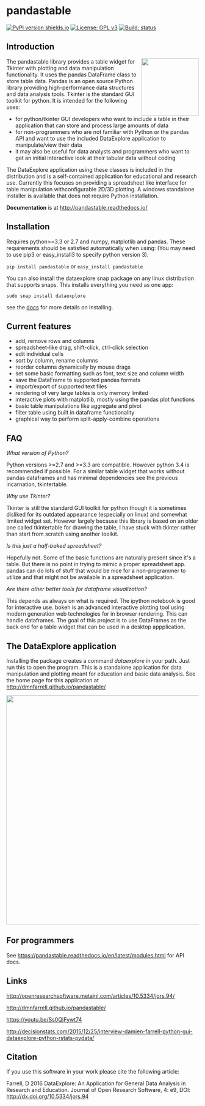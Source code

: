 # pandastable

[![PyPI version shields.io](https://img.shields.io/pypi/v/pandastable.svg)](https://pypi.python.org/pypi/pandastable/)
[![License: GPL v3](https://img.shields.io/badge/License-GPL%20v3-blue.svg)](https://www.gnu.org/licenses/gpl-3.0)
[![Build: status](https://img.shields.io/travis/dmnfarrell/pandastable.svg)](https://travis-ci.org/dmnfarrell/pandastable)

## Introduction

<img align="right" src=https://raw.githubusercontent.com/dmnfarrell/pandastable/master/img/logo.png width=150px>

The pandastable library provides a table widget for Tkinter with plotting and data manipulation functionality. 
It uses the pandas DataFrame class to store table data. Pandas is an open source Python library providing high-performance data structures and data analysis tools. Tkinter is the standard GUI toolkit for python. It is intended for the following uses:

* for python/tkinter GUI developers who want to include a table in their application that can store and process
large amounts of data
* for non-programmers who are not familiar with Python or the pandas API and want to use
the included DataExplore application to manipulate/view their data
* it may also be useful for data analysts and programmers who want to get an initial interactive look at their tabular data without coding

The DataExplore application using these classes is included in the distribution and is a self-contained application for educational and research use. Currently this focuses on providing a spreadsheet like interface for table manipulation withconfigurable 2D/3D plotting. A windows standalone installer is available that does not require Python installation.

**Documentation** is at http://pandastable.readthedocs.io/

## Installation

Requires python>=3.3 or 2.7 and numpy, matplotlib and pandas. These requirements should be satisfied automatically when using: (You may need to use pip3 or easy_install3 to specify python version 3).

```pip install pandastable```
or
```easy_install pandastable```

You can also install the dataexplore snap package on any linux distribution that supports snaps. This installs everything you need as one app:

```sudo snap install dataexplore```

see the [docs](https://pandastable.readthedocs.io/en/latest/description.html#installation) for more details on installing.

## Current features
* add, remove rows and columns
* spreadsheet-like drag, shift-click, ctrl-click selection
* edit individual cells
* sort by column, rename columns
* reorder columns dynamically by mouse drags
* set some basic formatting such as font, text size and column width
* save the DataFrame to supported pandas formats
* import/export of supported text files
* rendering of very large tables is only memory limited
* interactive plots with matplotlib, mostly using the pandas plot functions
* basic table manipulations like aggregate and pivot
* filter table using built in dataframe functionality
* graphical way to perform split-apply-combine operations

## FAQ

*What version of Python?*

Python versions >=2.7 and >=3.3 are compatible. However python 3.4 is recommended if possible. For a similar table widget that works without pandas dataframes and has minimal dependencies see the previous incarnation, tkintertable.

*Why use Tkinter?*

Tkinter is still the standard GUI toolkit for python though it is sometimes disliked 
for its outdated appearance (especially on linux) and somewhat limited widget set. However largely
because this library is based on an older one called tkintertable for drawing the table, 
I have stuck with tkinter rather than start from scratch using another toolkit.

*Is this just a half-baked spreadsheet?*

Hopefully not. Some of the basic functions are naturally present since it's a table. 
But there is no point in trying to mimic a proper spreadsheet app. pandas can do
lots of stuff that would be nice for a non-programmer to utilize and that might 
not be available in a spreadsheet application.

*Are there other better tools for dataframe visualization?*

This depends as always on what is required. The ipython notebook is good for interactive use.
bokeh is an advanced interactive plotting tool using modern generation web technologies for in browser 
rendering. This can handle dataframes. The goal of this project is to use DataFrames as the back end
for a table widget that can be used in a desktop appplication.

## The DataExplore application

Installing the package creates a command *dataexplore* in your path. Just run this to open the program. 
This is a standalone application for data manipulation and plotting meant for education and basic data analysis.
See the home page for this application at http://dmnfarrell.github.io/pandastable/

<img src=https://raw.githubusercontent.com/dmnfarrell/pandastable/master/img/viewerapp.png width=600px>

## For programmers

See https://pandastable.readthedocs.io/en/latest/modules.html for API docs.

## Links

http://openresearchsoftware.metajnl.com/articles/10.5334/jors.94/

http://dmnfarrell.github.io/pandastable/

https://youtu.be/Ss0QIFywt74

http://decisionstats.com/2015/12/25/interview-damien-farrell-python-gui-dataexplore-python-rstats-pydata/

## Citation

If you use this software in your work please cite the following article:

Farrell, D 2016 DataExplore: An Application for General Data Analysis in Research and Education.
Journal of Open Research Software, 4: e9, DOI: http://dx.doi.org/10.5334/jors.94
